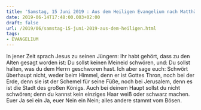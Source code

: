 ```yaml
---
title: 'Samstag, 15 Juni 2019 : Aus dem Heiligen Evangelium nach Matthäus - Mt 5,33-37.'
date: 2019-06-14T17:48:00.003+02:00
draft: false
url: /2019/06/samstag-15-juni-2019-aus-dem-heiligen.html
tags: 
- EVANGELIUM
---
```


In jener Zeit sprach Jesus zu seinen Jüngern: Ihr habt gehört, dass zu den Alten gesagt worden ist: Du sollst keinen Meineid schwören, und: Du sollst halten, was du dem Herrn geschworen hast. Ich aber sage euch: Schwört überhaupt nicht, weder beim Himmel, denn er ist Gottes Thron, noch bei der Erde, denn sie ist der Schemel für seine Füße, noch bei Jerusalem, denn es ist die Stadt des großen Königs. Auch bei deinem Haupt sollst du nicht schwören; denn du kannst kein einziges Haar weiß oder schwarz machen. Euer Ja sei ein Ja, euer Nein ein Nein; alles andere stammt vom Bösen.